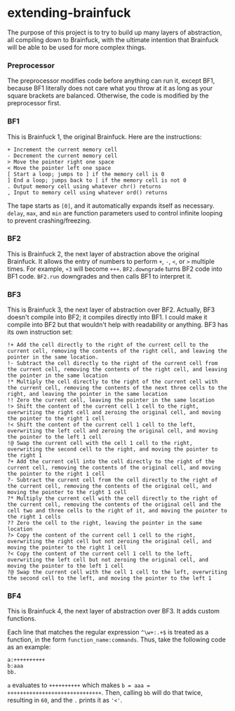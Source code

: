 # extending-brainfuck
The purpose of this project is to try to build up many layers of abstraction, all compiling down to Brainfuck, with the ultimate intention that Brainfuck will be able to be used for more complex things.

### Preprocessor
The preprocessor modifies code before anything can run it, except BF1, because BF1 literally does not care what you throw at it as long as your square brackets are balanced. Otherwise, the code is modified by the preprocessor first.

### BF1
This is Brainfuck 1, the original Brainfuck. Here are the instructions:

<pre><code>+ Increment the current memory cell
- Decrement the current memory cell
> Move the pointer right one space
< Move the pointer left one space
[ Start a loop; jumps to ] if the memory cell is 0
] End a loop; jumps back to [ if the memory cell is not 0
. Output memory cell using whatever chr() returns
, Input to memory cell using whatever ord() returns</code></pre>

The tape starts as `[0]`, and it automatically expands itself as necessary. `delay`, `max`, and `min` are function parameters used to control infinite looping to prevent crashing/freezing.

### BF2
This is Brainfuck 2, the next layer of abstraction above the original Brainfuck. It allows the entry of numbers to perform `+`, `-`, `<`, or `>` multiple times. For example, `+3` will become `+++`. `BF2.downgrade` turns BF2 code into BF1 code. `BF2.run` downgrades and then calls BF1 to interpret it.

### BF3
This is Brainfuck 3, the next layer of abstraction over BF2. Actually, BF3 doesn't compile into BF2; it compiles directly into BF1. I could make it compile into BF2 but that wouldn't help with readability or anything. BF3 has its own instruction set:

<pre><code>!+ Add the cell directly to the right of the current cell to the current cell, removing the contents of the right cell, and leaving the pointer in the same location.
!- Subtract the cell directly to the right of the current cell from the current cell, removing the contents of the right cell, and leaving the pointer in the same location
!* Multiply the cell directly to the right of the current cell with the current cell, removing the contents of the next three cells to the right, and leaving the pointer in the same location
!! Zero the current cell, leaving the pointer in the same location
!> Shift the content of the current cell 1 cell to the right, overwriting the right cell and zeroing the original cell, and moving the pointer to the right 1 cell
!< Shift the content of the current cell 1 cell to the left, overwriting the left cell and zeroing the original cell, and moving the pointer to the left 1 cell
!@ Swap the current cell with the cell 1 cell to the right, overwriting the second cell to the right, and moving the pointer to the right 1
?+ Add the current cell into the cell directly to the right of the current cell, removing the contents of the original cell, and moving the pointer to the right 1 cell
?- Subtract the current cell from the cell directly to the right of the current cell, removing the contents of the original cell, and moving the pointer to the right 1 cell
?* Multiply the current cell with the cell directly to the right of the current cell, removing the contents of the original cell and the cell two and three cells to the right of it, and moving the pointer to the right 1 cells
?? Zero the cell to the right, leaving the pointer in the same location
?> Copy the content of the current cell 1 cell to the right, overwriting the right cell but not zeroing the original cell, and moving the pointer to the right 1 cell
?< Copy the content of the current cell 1 cell to the left, overwriting the left cell but not zeroing the original cell, and moving the pointer to the left 1 cell
?@ Swap the current cell with the cell 1 cell to the left, overwriting the second cell to the left, and moving the pointer to the left 1</pre></code>

### BF4
This is Brainfuck 4, the next layer of abstraction over BF3. It adds custom functions.

Each line that matches the regular expression `^\w+:.+$` is treated as a function, in the form `function_name:commands`. Thus, take the following code as an example:

<pre><code>a:++++++++++
b:aaa
bb.</code></pre>

`a` evaluates to `++++++++++` which makes `b = aaa = ++++++++++++++++++++++++++++++`. Then, calling `bb` will do that twice, resulting in `60`, and the `.` prints it as `'<'`.
